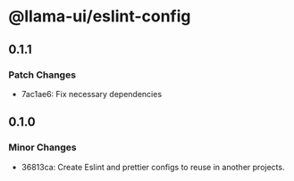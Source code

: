 # @llama-ui/eslint-config

## 0.1.1

### Patch Changes

- 7ac1ae6: Fix necessary dependencies

## 0.1.0

### Minor Changes

- 36813ca: Create Eslint and prettier configs to reuse in another projects.
